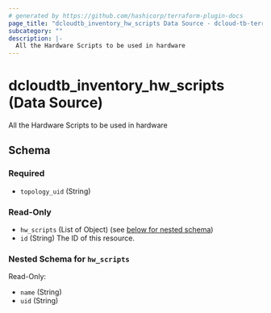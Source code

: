 ```yaml
---
# generated by https://github.com/hashicorp/terraform-plugin-docs
page_title: "dcloudtb_inventory_hw_scripts Data Source - dcloud-tb-terraform"
subcategory: ""
description: |-
  All the Hardware Scripts to be used in hardware
---
```


# dcloudtb_inventory_hw_scripts (Data Source)

All the Hardware Scripts to be used in hardware



<!-- schema generated by tfplugindocs -->
## Schema

### Required

- `topology_uid` (String)

### Read-Only

- `hw_scripts` (List of Object) (see [below for nested schema](#nestedatt--hw_scripts))
- `id` (String) The ID of this resource.

<a id="nestedatt--hw_scripts"></a>
### Nested Schema for `hw_scripts`

Read-Only:

- `name` (String)
- `uid` (String)


